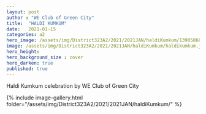 ```yaml
---
layout: post
author : "WE Club of Green City"
title:  "HALDI KUMKUM"
date:   2021-01-15
categories: a2
hero_image: /assets/img/District323A2/2021/2021JAN/haldiKumkum/139058689_2968624386706710_1771483418129368196_n.jpg
image: /assets/img/District323A2/2021/2021JAN/haldiKumkum/haldikumkum.jpg
hero_height: 
hero_background_size : cover
hero_darken: true
published: true
---
```


Haldi Kumkum celebration by WE Club of Green City

{% include image-gallery.html folder="/assets/img/District323A2/2021/2021JAN/haldiKumkum/" %}